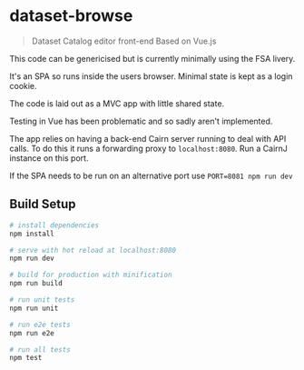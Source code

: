 # dataset-browse

> Dataset Catalog editor front-end
Based on Vue.js

This code can be genericised but is currently minimally using the FSA livery.

It's an SPA so runs inside the users browser. Minimal state is kept as a login cookie.

The code is laid out as a MVC app with little shared state.

Testing in Vue has been problematic and so sadly aren't implemented.

The app relies on having a back-end Cairn server running to deal with API calls. To do this it runs a forwarding proxy to `localhost:8080`. Run a CairnJ instance on this port.

If the SPA needs to be run on an alternative port use `PORT=8081 npm run dev`

## Build Setup

``` bash
# install dependencies
npm install

# serve with hot reload at localhost:8080
npm run dev

# build for production with minification
npm run build

# run unit tests
npm run unit

# run e2e tests
npm run e2e

# run all tests
npm test
```
